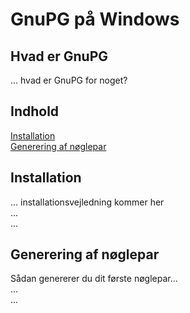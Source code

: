 # GnuPG på Windows

## Hvad er GnuPG

... hvad er GnuPG for noget?

## Indhold
[Installation](#installation)  
[Generering af nøglepar](#generering-af-nøglepar)  


## Installation
... installationsvejledning kommer her  
...  
...  

## Generering af nøglepar
Sådan genererer du dit første nøglepar...  
...  
...  
